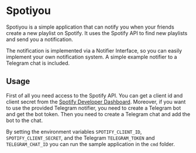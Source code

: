 # Spotiyou

Spotiyou is a simple application that can notify you when your friends create a new playlist on Spotify.
It uses the Spotify API to find new playlists and send you a notification.

The notification is implemented via a Notifier Interface, so you can easily implement your own notification system.
A simple example notifier to a Telegram chat is included.

## Usage

First of all you need access to the Spotify API. You can get a client id and client secret from the
[Spotify Developer Dashboard](https://developer.spotify.com/dashboard/).
Moreover, if you want to use the provided Telegram notifier, you need to create a Telegram bot and get the bot token.
Then you need to create a Telegram chat and add the bot to the chat.

By setting the environment variables `SPOTIFY_CLIENT_ID`, `SPOTIFY_CLIENT_SECRET`, and the Telegram `TELEGRAM_TOKEN`
and `TELEGRAM_CHAT_ID` you can run the sample application in the `cmd` folder.
